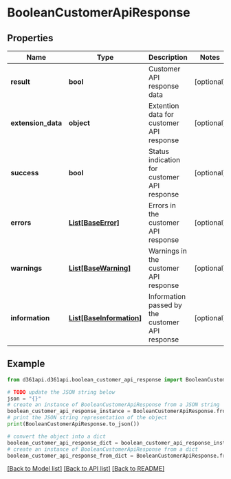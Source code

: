 # BooleanCustomerApiResponse


## Properties

Name | Type | Description | Notes
------------ | ------------- | ------------- | -------------
**result** | **bool** | Customer API response data | [optional] 
**extension_data** | **object** | Extention data for customer API response | [optional] 
**success** | **bool** | Status indication for customer API response | [optional] 
**errors** | [**List[BaseError]**](BaseError.md) | Errors in the customer API response | [optional] 
**warnings** | [**List[BaseWarning]**](BaseWarning.md) | Warnings in the customer API response | [optional] 
**information** | [**List[BaseInformation]**](BaseInformation.md) | Information passed by the customer API response | [optional] 

## Example

```python
from d361api.d361api.boolean_customer_api_response import BooleanCustomerApiResponse

# TODO update the JSON string below
json = "{}"
# create an instance of BooleanCustomerApiResponse from a JSON string
boolean_customer_api_response_instance = BooleanCustomerApiResponse.from_json(json)
# print the JSON string representation of the object
print(BooleanCustomerApiResponse.to_json())

# convert the object into a dict
boolean_customer_api_response_dict = boolean_customer_api_response_instance.to_dict()
# create an instance of BooleanCustomerApiResponse from a dict
boolean_customer_api_response_from_dict = BooleanCustomerApiResponse.from_dict(boolean_customer_api_response_dict)
```
[[Back to Model list]](../README.md#documentation-for-models) [[Back to API list]](../README.md#documentation-for-api-endpoints) [[Back to README]](../README.md)


